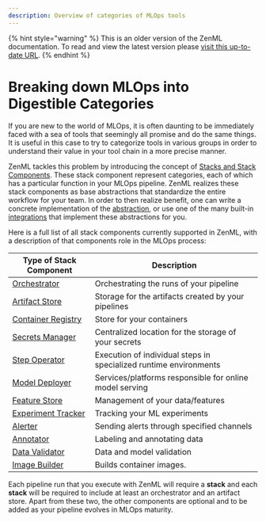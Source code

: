 ```yaml
---
description: Overview of categories of MLOps tools
---
```


{% hint style="warning" %}
This is an older version of the ZenML documentation. To read and view the latest version please [visit this up-to-date URL](https://docs.zenml.io).
{% endhint %}


# Breaking down MLOps into Digestible Categories

If you are new to the world of MLOps, it is often daunting to be immediately 
faced with a sea of tools that seemingly all promise and do the same things. 
It is useful in this case to try to categorize tools in various groups in order 
to understand their value in your tool chain in a more precise manner.

ZenML tackles this problem by introducing the concept of 
[Stacks and Stack Components](../advanced-guide/stacks/stacks.md). These stack 
component represent categories, each of which has a particular function in 
your MLOps pipeline. ZenML realizes these stack components as base abstractions 
that standardize the entire workflow for your team. In order to then realize 
benefit, one can write a concrete implementation of the 
[abstraction](../advanced-guide/stacks/custom-flavors.md), or 
use one of the many built-in [integrations](./integrations.md) that implement 
these abstractions for you.

Here is a full list of all stack components currently supported in ZenML, 
with a description of that components role in the MLOps process:

| **Type of Stack Component**                                          | **Description**                                                   |
|----------------------------------------------------------------------|-------------------------------------------------------------------|
| [Orchestrator](./orchestrators/orchestrators.md)                     | Orchestrating the runs of your pipeline                           |
| [Artifact Store](./artifact-stores/artifact-stores.md)               | Storage for the artifacts created by your pipelines               |
| [Container Registry](./container-registries/container-registries.md) | Store for your containers                                         |
| [Secrets Manager](./secrets-managers/secrets-managers.md)            | Centralized location for the storage of your secrets              |
| [Step Operator](./step-operators/step-operators.md)                  | Execution of individual steps in specialized runtime environments |
| [Model Deployer](./model-deployers/model-deployers.md)               | Services/platforms responsible for online model serving           |
| [Feature Store](./feature-stores/feature-stores.md)                  | Management of your data/features                                  |
| [Experiment Tracker](./experiment-trackers/experiment-trackers.md)   | Tracking your ML experiments                                      |
| [Alerter](./alerters/alerters.md)                                    | Sending alerts through specified channels                         |
| [Annotator](./annotators/annotators.md)                              | Labeling and annotating data                                      |
| [Data Validator](./data-validators/data-validators.md)               | Data and model validation                                         |
| [Image Builder](./image-builders/image-builders.md)                  | Builds container images.                                          |

Each pipeline run that you execute with ZenML will require a **stack** and 
each **stack** will be required to include at least an orchestrator and an 
artifact store. Apart from these two, the other components are optional and 
to be added as your pipeline evolves in MLOps maturity.
